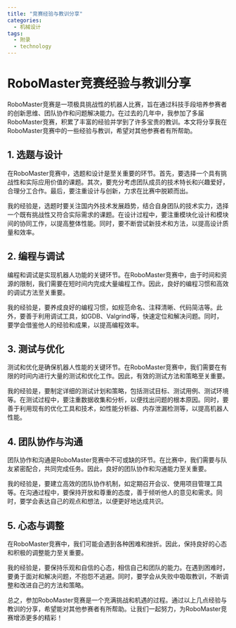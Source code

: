 ```yaml
---  
title: "竞赛经验与教训分享"  
categories:  
  - 机械设计  
tags: 
  - 附录 
  - technology  
---  
```


# RoboMaster竞赛经验与教训分享

RoboMaster竞赛是一项极具挑战性的机器人比赛，旨在通过科技手段培养参赛者的创新思维、团队协作和问题解决能力。在过去的几年中，我参加了多届RoboMaster竞赛，积累了丰富的经验并学到了许多宝贵的教训。本文将分享我在RoboMaster竞赛中的一些经验与教训，希望对其他参赛者有所帮助。

## 1. 选题与设计

在RoboMaster竞赛中，选题和设计是至关重要的环节。首先，要选择一个具有挑战性和实际应用价值的课题。其次，要充分考虑团队成员的技术特长和兴趣爱好，合理分工合作。最后，要注重设计与创新，力求在比赛中脱颖而出。

我的经验是，选题时要关注国内外技术发展趋势，结合自身团队的技术实力，选择一个既有挑战性又符合实际需求的课题。在设计过程中，要注重模块化设计和模块间的协同工作，以提高整体性能。同时，要不断尝试新技术和方法，以提高设计质量和效率。

## 2. 编程与调试

编程和调试是实现机器人功能的关键环节。在RoboMaster竞赛中，由于时间和资源的限制，我们需要在短时间内完成大量编程工作。因此，良好的编程习惯和高效的调试方法至关重要。

我的经验是，要养成良好的编程习惯，如规范命名、注释清晰、代码简洁等。此外，要善于利用调试工具，如GDB、Valgrind等，快速定位和解决问题。同时，要学会借鉴他人的经验和成果，以提高编程效率。

## 3. 测试与优化

测试和优化是确保机器人性能的关键环节。在RoboMaster竞赛中，我们需要在有限的时间内进行大量的测试和优化工作。因此，有效的测试方法和策略至关重要。

我的经验是，要制定详细的测试计划和策略，包括测试目标、测试用例、测试环境等。在测试过程中，要注重数据收集和分析，以便找出问题的根本原因。同时，要善于利用现有的优化工具和技术，如性能分析器、内存泄漏检测等，以提高机器人性能。

## 4. 团队协作与沟通

团队协作和沟通是RoboMaster竞赛中不可或缺的环节。在比赛中，我们需要与队友紧密配合，共同完成任务。因此，良好的团队协作和沟通能力至关重要。

我的经验是，要建立高效的团队协作机制，如定期召开会议、使用项目管理工具等。在沟通过程中，要保持开放和尊重的态度，善于倾听他人的意见和需求。同时，要学会表达自己的观点和想法，以便更好地达成共识。

## 5. 心态与调整

在RoboMaster竞赛中，我们可能会遇到各种困难和挫折。因此，保持良好的心态和积极的调整能力至关重要。

我的经验是，要保持乐观和自信的心态，相信自己和团队的能力。在遇到困难时，要勇于面对和解决问题，不抱怨不逃避。同时，要学会从失败中吸取教训，不断调整和改进自己的方法和策略。

总之，参加RoboMaster竞赛是一个充满挑战和机遇的过程。通过以上几点经验与教训的分享，希望能对其他参赛者有所帮助。让我们一起努力，为RoboMaster竞赛增添更多的精彩！ 
